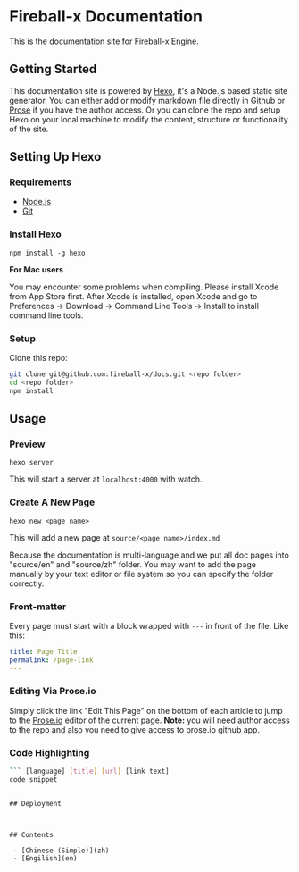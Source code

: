 # Fireball-x Documentation

This is the documentation site for Fireball-x Engine.

## Getting Started

This documentation site is powered by [Hexo](http://hexo.io), it's a Node.js based static site generator. You can either add or modify markdown file directly in Github or [Prose](http://prose.io) if you have the author access. Or you can clone the repo and setup Hexo on your local machine to modify the content, structure or functionality of the site.

## Setting Up Hexo

### Requirements

- [Node.js](http://nodejs.org/)
- [Git](http://git-scm.com/)

### Install Hexo

`npm install -g hexo`

**For Mac users**

You may encounter some problems when compiling. Please install Xcode from App Store first. After Xcode is installed, open Xcode and go to Preferences -> Download -> Command Line Tools -> Install to install command line tools.

### Setup

Clone this repo:

``` bash
git clone git@github.com:fireball-x/docs.git <repo folder>
cd <repo folder>
npm install
```

## Usage

### Preview

`hexo server`

This will start a server at `localhost:4000` with watch.

### Create A New Page

`hexo new <page name>`

This will add a new page at `source/<page name>/index.md`

Because the documentation is multi-language and we put all doc pages into "source/en" and "source/zh" folder. You may want to add the page manually by your text editor or file system so you can specify the folder correctly.

### Front-matter

Every page must start with a block wrapped with `---` in front of the file. Like this:

``` yaml
title: Page Title
permalink: /page-link
---
```

### Editing Via Prose.io

Simply click the link "Edit This Page" on the bottom of each article to jump to the [Prose.io](http://prose.io) editor of the current page. **Note:** you will need author access to the repo and also you need to give access to prose.io github app.

### Code Highlighting

``` bash
``` [language] [title] [url] [link text]
code snippet
```
```

## Deployment



## Contents

 - [Chinese (Simple)](zh)
 - [Engilish](en)
